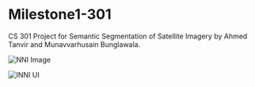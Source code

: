 # Milestone1-301
CS 301 Project for Semantic Segmentation of Satellite Imagery by Ahmed Tanvir and Munavvarhusain Bunglawala.

![NNI Image](https://user-images.githubusercontent.com/98997616/198892772-660a0710-098a-4450-88af-c3ca72f669cb.PNG)

![INNI UI](https://user-images.githubusercontent.com/113075133/198891359-7e90cda9-7c70-4ec4-b3fc-79f59a8e7b5b.png)

